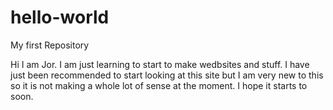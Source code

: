 # hello-world
My first Repository


Hi I am Jor.
I am just learning to start to make wedbsites and stuff. I have just been recommended to start looking at this site but I am very new to this so it is not making a whole lot of sense at the moment. I hope it starts to soon. 

